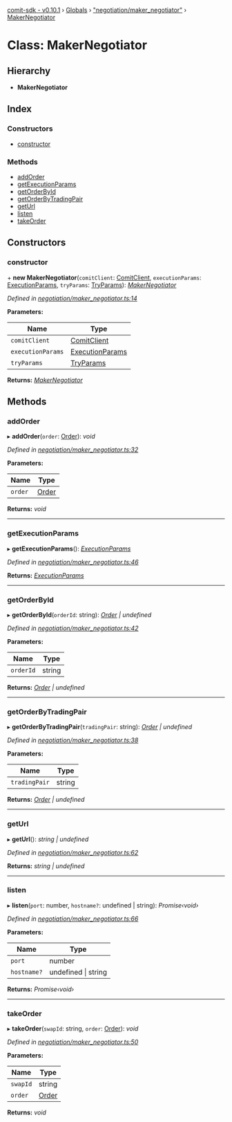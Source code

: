 [comit-sdk - v0.10.1](../README.md) › [Globals](../globals.md) › ["negotiation/maker_negotiator"](../modules/_negotiation_maker_negotiator_.md) › [MakerNegotiator](_negotiation_maker_negotiator_.makernegotiator.md)

# Class: MakerNegotiator

## Hierarchy

* **MakerNegotiator**

## Index

### Constructors

* [constructor](_negotiation_maker_negotiator_.makernegotiator.md#constructor)

### Methods

* [addOrder](_negotiation_maker_negotiator_.makernegotiator.md#addorder)
* [getExecutionParams](_negotiation_maker_negotiator_.makernegotiator.md#getexecutionparams)
* [getOrderById](_negotiation_maker_negotiator_.makernegotiator.md#getorderbyid)
* [getOrderByTradingPair](_negotiation_maker_negotiator_.makernegotiator.md#getorderbytradingpair)
* [getUrl](_negotiation_maker_negotiator_.makernegotiator.md#geturl)
* [listen](_negotiation_maker_negotiator_.makernegotiator.md#listen)
* [takeOrder](_negotiation_maker_negotiator_.makernegotiator.md#takeorder)

## Constructors

###  constructor

\+ **new MakerNegotiator**(`comitClient`: [ComitClient](_comitclient_.comitclient.md), `executionParams`: [ExecutionParams](../interfaces/_negotiation_execution_params_.executionparams.md), `tryParams`: [TryParams](../interfaces/_timeout_promise_.tryparams.md)): *[MakerNegotiator](_negotiation_maker_negotiator_.makernegotiator.md)*

*Defined in [negotiation/maker_negotiator.ts:14](https://github.com/comit-network/comit-js-sdk/blob/68ef370/src/negotiation/maker_negotiator.ts#L14)*

**Parameters:**

Name | Type |
------ | ------ |
`comitClient` | [ComitClient](_comitclient_.comitclient.md) |
`executionParams` | [ExecutionParams](../interfaces/_negotiation_execution_params_.executionparams.md) |
`tryParams` | [TryParams](../interfaces/_timeout_promise_.tryparams.md) |

**Returns:** *[MakerNegotiator](_negotiation_maker_negotiator_.makernegotiator.md)*

## Methods

###  addOrder

▸ **addOrder**(`order`: [Order](../interfaces/_negotiation_order_.order.md)): *void*

*Defined in [negotiation/maker_negotiator.ts:32](https://github.com/comit-network/comit-js-sdk/blob/68ef370/src/negotiation/maker_negotiator.ts#L32)*

**Parameters:**

Name | Type |
------ | ------ |
`order` | [Order](../interfaces/_negotiation_order_.order.md) |

**Returns:** *void*

___

###  getExecutionParams

▸ **getExecutionParams**(): *[ExecutionParams](../interfaces/_negotiation_execution_params_.executionparams.md)*

*Defined in [negotiation/maker_negotiator.ts:46](https://github.com/comit-network/comit-js-sdk/blob/68ef370/src/negotiation/maker_negotiator.ts#L46)*

**Returns:** *[ExecutionParams](../interfaces/_negotiation_execution_params_.executionparams.md)*

___

###  getOrderById

▸ **getOrderById**(`orderId`: string): *[Order](../interfaces/_negotiation_order_.order.md) | undefined*

*Defined in [negotiation/maker_negotiator.ts:42](https://github.com/comit-network/comit-js-sdk/blob/68ef370/src/negotiation/maker_negotiator.ts#L42)*

**Parameters:**

Name | Type |
------ | ------ |
`orderId` | string |

**Returns:** *[Order](../interfaces/_negotiation_order_.order.md) | undefined*

___

###  getOrderByTradingPair

▸ **getOrderByTradingPair**(`tradingPair`: string): *[Order](../interfaces/_negotiation_order_.order.md) | undefined*

*Defined in [negotiation/maker_negotiator.ts:38](https://github.com/comit-network/comit-js-sdk/blob/68ef370/src/negotiation/maker_negotiator.ts#L38)*

**Parameters:**

Name | Type |
------ | ------ |
`tradingPair` | string |

**Returns:** *[Order](../interfaces/_negotiation_order_.order.md) | undefined*

___

###  getUrl

▸ **getUrl**(): *string | undefined*

*Defined in [negotiation/maker_negotiator.ts:62](https://github.com/comit-network/comit-js-sdk/blob/68ef370/src/negotiation/maker_negotiator.ts#L62)*

**Returns:** *string | undefined*

___

###  listen

▸ **listen**(`port`: number, `hostname?`: undefined | string): *Promise‹void›*

*Defined in [negotiation/maker_negotiator.ts:66](https://github.com/comit-network/comit-js-sdk/blob/68ef370/src/negotiation/maker_negotiator.ts#L66)*

**Parameters:**

Name | Type |
------ | ------ |
`port` | number |
`hostname?` | undefined &#124; string |

**Returns:** *Promise‹void›*

___

###  takeOrder

▸ **takeOrder**(`swapId`: string, `order`: [Order](../interfaces/_negotiation_order_.order.md)): *void*

*Defined in [negotiation/maker_negotiator.ts:50](https://github.com/comit-network/comit-js-sdk/blob/68ef370/src/negotiation/maker_negotiator.ts#L50)*

**Parameters:**

Name | Type |
------ | ------ |
`swapId` | string |
`order` | [Order](../interfaces/_negotiation_order_.order.md) |

**Returns:** *void*
